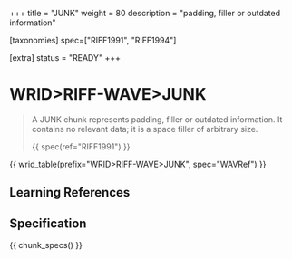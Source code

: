 +++
title = "JUNK"
weight = 80
description = "padding, filler or outdated information"

[taxonomies]
spec=["RIFF1991", "RIFF1994"]

[extra]
status = "READY"
+++

# WRID>RIFF-WAVE>JUNK

> A JUNK chunk represents padding, filler or outdated information. It contains no relevant data; it is a space filler of arbitrary size.
>
> {{ spec(ref="RIFF1991") }}

{{ wrid_table(prefix="WRID>RIFF-WAVE>JUNK", spec="WAVRef") }}

## Learning References

## Specification

{{ chunk_specs() }}

